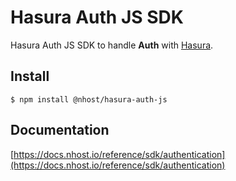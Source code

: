 # Hasura Auth JS SDK

Hasura Auth JS SDK to handle **Auth** with [Hasura](https://hasura.io/).

## Install

`$ npm install @nhost/hasura-auth-js`

## Documentation

[https://docs.nhost.io/reference/sdk/authentication](https://docs.nhost.io/reference/sdk/authentication)

